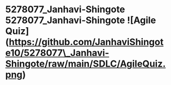 5278077\_Janhavi-Shingote
5278077\_Janhavi-Shingote !\[Agile Quiz](https://github.com/JanhaviShingote10/5278077\_Janhavi-Shingote/raw/main/SDLC/AgileQuiz.png)
===



